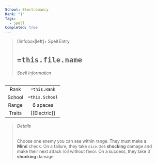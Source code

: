 ```yaml
---
School: Electromancy
Rank: "1"
Tags:
  - Spell
Completed: true
---
```

> [!infobox|left]+ Spell Entry
> # `=this.file.name`
> ###### Spell Information
|        |                |
|:------:|:--------------:|
|  Rank  |  `=this.Rank`  |
| School | `=this.School` |
| Range  |    6 spaces    |
| Traits |  [[Electric]]  |
> ###### *Details*
> Choose one enemy you can see within range. They must make a **Mind** check. On a failure, they take `dice:2d6` **shocking** damage and make their next attack roll without favor. On a success, they take 3 **shocking** damage.
